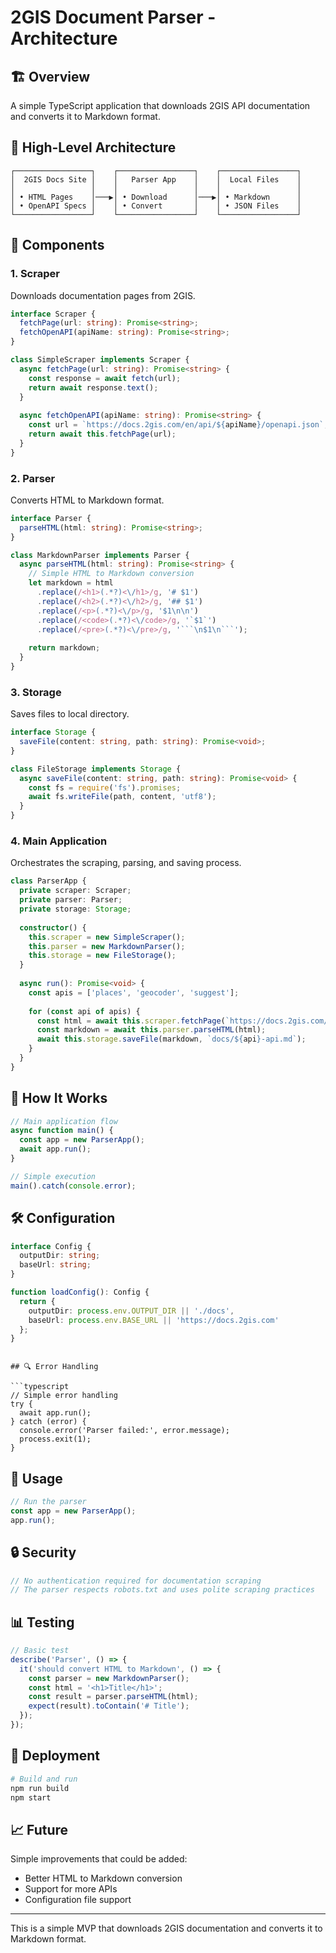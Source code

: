 # 2GIS Document Parser - Architecture

## 🏗️ Overview

A simple TypeScript application that downloads 2GIS API documentation and converts it to Markdown format.

## 📐 High-Level Architecture

```
┌─────────────────┐    ┌─────────────────┐    ┌─────────────────┐
│  2GIS Docs Site │    │   Parser App    │    │  Local Files    │
│                 │    │                 │    │                 │
│ • HTML Pages    │───▶│ • Download      │───▶│ • Markdown      │
│ • OpenAPI Specs │    │ • Convert       │    │ • JSON Files    │
└─────────────────┘    └─────────────────┘    └─────────────────┘
```

## 🔧 Components

### 1. Scraper

Downloads documentation pages from 2GIS.

```typescript
interface Scraper {
  fetchPage(url: string): Promise<string>;
  fetchOpenAPI(apiName: string): Promise<string>;
}

class SimpleScraper implements Scraper {
  async fetchPage(url: string): Promise<string> {
    const response = await fetch(url);
    return await response.text();
  }
  
  async fetchOpenAPI(apiName: string): Promise<string> {
    const url = `https://docs.2gis.com/en/api/${apiName}/openapi.json`;
    return await this.fetchPage(url);
  }
}
```

### 2. Parser

Converts HTML to Markdown format.

```typescript
interface Parser {
  parseHTML(html: string): Promise<string>;
}

class MarkdownParser implements Parser {
  async parseHTML(html: string): Promise<string> {
    // Simple HTML to Markdown conversion
    let markdown = html
      .replace(/<h1>(.*?)<\/h1>/g, '# $1')
      .replace(/<h2>(.*?)<\/h2>/g, '## $1')
      .replace(/<p>(.*?)<\/p>/g, '$1\n\n')
      .replace(/<code>(.*?)<\/code>/g, '`$1`')
      .replace(/<pre>(.*?)<\/pre>/g, '```\n$1\n```');
    
    return markdown;
  }
}
```

### 3. Storage

Saves files to local directory.

```typescript
interface Storage {
  saveFile(content: string, path: string): Promise<void>;
}

class FileStorage implements Storage {
  async saveFile(content: string, path: string): Promise<void> {
    const fs = require('fs').promises;
    await fs.writeFile(path, content, 'utf8');
  }
}
```

### 4. Main Application

Orchestrates the scraping, parsing, and saving process.

```typescript
class ParserApp {
  private scraper: Scraper;
  private parser: Parser;
  private storage: Storage;
  
  constructor() {
    this.scraper = new SimpleScraper();
    this.parser = new MarkdownParser();
    this.storage = new FileStorage();
  }
  
  async run(): Promise<void> {
    const apis = ['places', 'geocoder', 'suggest'];
    
    for (const api of apis) {
      const html = await this.scraper.fetchPage(`https://docs.2gis.com/en/api/${api}`);
      const markdown = await this.parser.parseHTML(html);
      await this.storage.saveFile(markdown, `docs/${api}-api.md`);
    }
  }
}
```

## 🔄 How It Works

```typescript
// Main application flow
async function main() {
  const app = new ParserApp();
  await app.run();
}

// Simple execution
main().catch(console.error);
```

## 🛠️ Configuration

```typescript
interface Config {
  outputDir: string;
  baseUrl: string;
}

function loadConfig(): Config {
  return {
    outputDir: process.env.OUTPUT_DIR || './docs',
    baseUrl: process.env.BASE_URL || 'https://docs.2gis.com'
  };
}
```
```

## 🔍 Error Handling

```typescript
// Simple error handling
try {
  await app.run();
} catch (error) {
  console.error('Parser failed:', error.message);
  process.exit(1);
}
```

## 🚀 Usage

```typescript
// Run the parser
const app = new ParserApp();
app.run();
```

## 🔒 Security

```typescript
// No authentication required for documentation scraping
// The parser respects robots.txt and uses polite scraping practices
```

## 📊 Testing

```typescript
// Basic test
describe('Parser', () => {
  it('should convert HTML to Markdown', () => {
    const parser = new MarkdownParser();
    const html = '<h1>Title</h1>';
    const result = parser.parseHTML(html);
    expect(result).toContain('# Title');
  });
});
```

## 🔄 Deployment

```bash
# Build and run
npm run build
npm start
```

## 📈 Future

Simple improvements that could be added:

- Better HTML to Markdown conversion
- Support for more APIs
- Configuration file support

---

This is a simple MVP that downloads 2GIS documentation and converts it to Markdown format. 